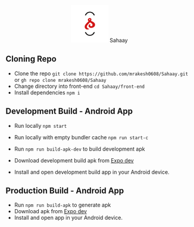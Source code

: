 <div id="top" align="center">
  <img src="front-end/assets/icon.png" alt="app-logo" width='100px' height='100px' style='object-fit: cover;'/>
  <span>Sahaay</span>
</div>

## Cloning Repo
- Clone the repo `git clone https://github.com/mrakesh0608/Sahaay.git` or `gh repo clone mrakesh0608/Sahaay`
- Change directory into front-end `cd Sahaay/front-end`
- Install dependencies `npm i`

## Development Build - Android App
- Run locally `npm start`
- Run locally with empty bundler cache `npm run start-c`

- Run `npm run build-apk-dev` to build development apk
- Download development build apk from [Expo dev](https://expo.dev/)
- Install and open development build app in your Android device.

## Production Build - Android App
- Run `npm run build-apk` to generate apk
- Download apk from [Expo dev](https://expo.dev/)
- Install and open app in your Android device.
